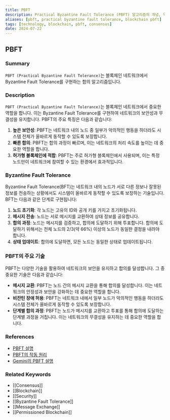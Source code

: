 ```yaml
---
title: PBFT
description: Practical Byzantine Fault Tolerance (PBFT) 알고리즘의 개념, 역할, 및 중요성을 다룹니다.
aliases: [pbft, practical byzantine fault tolerance, blockchain pbft]
tags: [technology, blockchain, pbft, consensus]
date: 2024-07-22
---
```


## PBFT

### Summary

`PBFT (Practical Byzantine Fault Tolerance)`는 블록체인 네트워크에서 Byzantine Fault Tolerance를 구현하는 합의 알고리즘입니다.

### Description

`PBFT (Practical Byzantine Fault Tolerance)`는 블록체인 네트워크에서 중요한 역할을 합니다. 이는 Byzantine Fault Tolerance를 구현하여 네트워크의 보안성과 무결성을 유지합니다. PBFT의 주요 특징은 다음과 같습니다:

1. **높은 보안성**: PBFT는 네트워크 내의 노드 중 일부가 악의적인 행동을 하더라도 시스템 전체가 올바르게 동작할 수 있도록 보장합니다.
2. **빠른 합의**: PBFT는 합의 과정이 빠르며, 이는 네트워크의 처리 속도를 높이는 데 중요한 역할을 합니다.
3. **허가형 블록체인에 적합**: PBFT는 주로 허가형 블록체인에서 사용되며, 이는 특정 노드만이 네트워크에 참여할 수 있는 환경에서 효과적입니다.

### Byzantine Fault Tolerance

Byzantine Fault Tolerance(BFT)는 네트워크 내의 노드가 서로 다른 정보나 잘못된 정보를 전송하는 상황에서도 시스템이 올바르게 동작할 수 있도록 보장하는 기술입니다. BFT는 다음과 같은 단계로 구현됩니다:

1. **노드 초기화**: 각 노드는 고유의 ID와 공개 키를 가지고 초기화됩니다.
2. **메시지 전송**: 노드는 서로 메시지를 교환하여 상태 정보를 공유합니다.
3. **합의 과정**: 노드는 메시지를 검증하고, 합의에 도달하기 위해 투표합니다. 합의에 도달하기 위해서는 전체 노드의 2/3(약 66%) 이상의 노드가 동일한 결정을 내려야 합니다.
4. **상태 업데이트**: 합의에 도달하면, 모든 노드는 동일한 상태로 업데이트됩니다.

### PBFT의 주요 기술

PBFT는 다양한 기술을 활용하여 네트워크의 보안을 유지하고 합의를 달성합니다. 그 중 중요한 기술은 다음과 같습니다:

- **메시지 교환**: PBFT는 노드 간의 메시지 교환을 통해 합의를 달성합니다. 이는 네트워크의 안정성과 보안을 강화하는 데 중요한 역할을 합니다.
- **비잔틴 장애 허용**: PBFT는 네트워크 내에서 일부 노드가 악의적인 행동을 하더라도 시스템 전체가 올바르게 동작할 수 있도록 보장합니다.
- **단계별 합의 과정**: PBFT는 노드가 메시지를 교환하고 투표를 통해 합의에 도달하는 단계별 과정을 거칩니다. 이는 네트워크의 무결성을 유지하는 데 중요한 역할을 합니다.

### References

- [PBFT 설명](https://en.wikipedia.org/wiki/Practical_Byzantine_Fault_Tolerance)
- [PBFT의 작동 원리](https://ethereum.org/en/glossary/#pbft)
- [Gemini의 PBFT 설명](https://www.gemini.com/cryptopedia/search?query=pbft)

### Related Keywords

- [[Consensus]]
- [[Blockchain]]
- [[Security]]
- [[Byzantine Fault Tolerance]]
- [[Message Exchange]]
- [[Permissioned Blockchain]]
